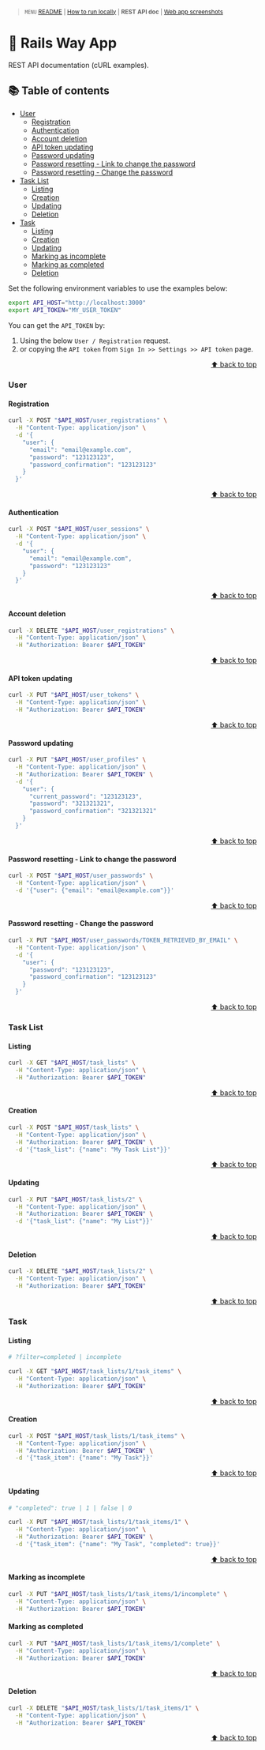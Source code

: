 <small>

> `MENU` [README](../README.md) | [How to run locally](./00_INSTALLATION.md) | **REST API doc** | [Web app screenshots](./02_WEB_APP_SCREENSHOTS.md)

</small>

# 🚆 Rails Way App <!-- omit in toc -->

REST API documentation (cURL examples).

## 📚 Table of contents <!-- omit in toc -->

- [User](#user)
  - [Registration](#registration)
  - [Authentication](#authentication)
  - [Account deletion](#account-deletion)
  - [API token updating](#api-token-updating)
  - [Password updating](#password-updating)
  - [Password resetting - Link to change the password](#password-resetting---link-to-change-the-password)
  - [Password resetting - Change the password](#password-resetting---change-the-password)
- [Task List](#task-list)
  - [Listing](#listing)
  - [Creation](#creation)
  - [Updating](#updating)
  - [Deletion](#deletion)
- [Task](#task)
  - [Listing](#listing-1)
  - [Creation](#creation-1)
  - [Updating](#updating-1)
  - [Marking as incomplete](#marking-as-incomplete)
  - [Marking as completed](#marking-as-completed)
  - [Deletion](#deletion-1)

Set the following environment variables to use the examples below:

```bash
export API_HOST="http://localhost:3000"
export API_TOKEN="MY_USER_TOKEN"
```

You can get the `API_TOKEN` by:
1. Using the below `User / Registration` request.
2. or copying the `API token` from `Sign In >> Settings >> API token` page.

<p align="right"><a href="#-table-of-contents-">⬆ back to top</a></p>

### User

#### Registration

```bash
curl -X POST "$API_HOST/user_registrations" \
  -H "Content-Type: application/json" \
  -d '{
    "user": {
      "email": "email@example.com",
      "password": "123123123",
      "password_confirmation": "123123123"
    }
  }'
```

<p align="right"><a href="#-table-of-contents-">⬆ back to top</a></p>

#### Authentication

```bash
curl -X POST "$API_HOST/user_sessions" \
  -H "Content-Type: application/json" \
  -d '{
    "user": {
      "email": "email@example.com",
      "password": "123123123"
    }
  }'
```

<p align="right"><a href="#-table-of-contents-">⬆ back to top</a></p>

#### Account deletion

```bash
curl -X DELETE "$API_HOST/user_registrations" \
  -H "Content-Type: application/json" \
  -H "Authorization: Bearer $API_TOKEN"
```

<p align="right"><a href="#-table-of-contents-">⬆ back to top</a></p>

#### API token updating

```bash
curl -X PUT "$API_HOST/user_tokens" \
  -H "Content-Type: application/json" \
  -H "Authorization: Bearer $API_TOKEN"
```

<p align="right"><a href="#-table-of-contents-">⬆ back to top</a></p>

#### Password updating

```bash
curl -X PUT "$API_HOST/user_profiles" \
  -H "Content-Type: application/json" \
  -H "Authorization: Bearer $API_TOKEN" \
  -d '{
    "user": {
      "current_password": "123123123",
      "password": "321321321",
      "password_confirmation": "321321321"
    }
  }'
```

<p align="right"><a href="#-table-of-contents-">⬆ back to top</a></p>

#### Password resetting - Link to change the password

```bash
curl -X POST "$API_HOST/user_passwords" \
  -H "Content-Type: application/json" \
  -d '{"user": {"email": "email@example.com"}}'
```

<p align="right"><a href="#-table-of-contents-">⬆ back to top</a></p>

#### Password resetting - Change the password

```bash
curl -X PUT "$API_HOST/user_passwords/TOKEN_RETRIEVED_BY_EMAIL" \
  -H "Content-Type: application/json" \
  -d '{
    "user": {
      "password": "123123123",
      "password_confirmation": "123123123"
    }
  }'
```

<p align="right"><a href="#-table-of-contents-">⬆ back to top</a></p>

### Task List

#### Listing

```bash
curl -X GET "$API_HOST/task_lists" \
  -H "Content-Type: application/json" \
  -H "Authorization: Bearer $API_TOKEN"
```

<p align="right"><a href="#-table-of-contents-">⬆ back to top</a></p>

#### Creation

```bash
curl -X POST "$API_HOST/task_lists" \
  -H "Content-Type: application/json" \
  -H "Authorization: Bearer $API_TOKEN" \
  -d '{"task_list": {"name": "My Task List"}}'
```

<p align="right"><a href="#-table-of-contents-">⬆ back to top</a></p>

#### Updating

```bash
curl -X PUT "$API_HOST/task_lists/2" \
  -H "Content-Type: application/json" \
  -H "Authorization: Bearer $API_TOKEN" \
  -d '{"task_list": {"name": "My List"}}'
```

<p align="right"><a href="#-table-of-contents-">⬆ back to top</a></p>

#### Deletion

```bash
curl -X DELETE "$API_HOST/task_lists/2" \
  -H "Content-Type: application/json" \
  -H "Authorization: Bearer $API_TOKEN"
```

<p align="right"><a href="#-table-of-contents-">⬆ back to top</a></p>

### Task

#### Listing

```bash
# ?filter=completed | incomplete

curl -X GET "$API_HOST/task_lists/1/task_items" \
  -H "Content-Type: application/json" \
  -H "Authorization: Bearer $API_TOKEN"
```

<p align="right"><a href="#-table-of-contents-">⬆ back to top</a></p>

#### Creation

```bash
curl -X POST "$API_HOST/task_lists/1/task_items" \
  -H "Content-Type: application/json" \
  -H "Authorization: Bearer $API_TOKEN" \
  -d '{"task_item": {"name": "My Task"}}'
```

<p align="right"><a href="#-table-of-contents-">⬆ back to top</a></p>

#### Updating

```bash
# "completed": true | 1 | false | 0

curl -X PUT "$API_HOST/task_lists/1/task_items/1" \
  -H "Content-Type: application/json" \
  -H "Authorization: Bearer $API_TOKEN" \
  -d '{"task_item": {"name": "My Task", "completed": true}}'
```

<p align="right"><a href="#-table-of-contents-">⬆ back to top</a></p>

#### Marking as incomplete

```bash
curl -X PUT "$API_HOST/task_lists/1/task_items/1/incomplete" \
  -H "Content-Type: application/json" \
  -H "Authorization: Bearer $API_TOKEN"
```

#### Marking as completed

```bash
curl -X PUT "$API_HOST/task_lists/1/task_items/1/complete" \
  -H "Content-Type: application/json" \
  -H "Authorization: Bearer $API_TOKEN"
```

<p align="right"><a href="#-table-of-contents-">⬆ back to top</a></p>

#### Deletion

```bash
curl -X DELETE "$API_HOST/task_lists/1/task_items/1" \
  -H "Content-Type: application/json" \
  -H "Authorization: Bearer $API_TOKEN"
```

<p align="right"><a href="#-table-of-contents-">⬆ back to top</a></p>
